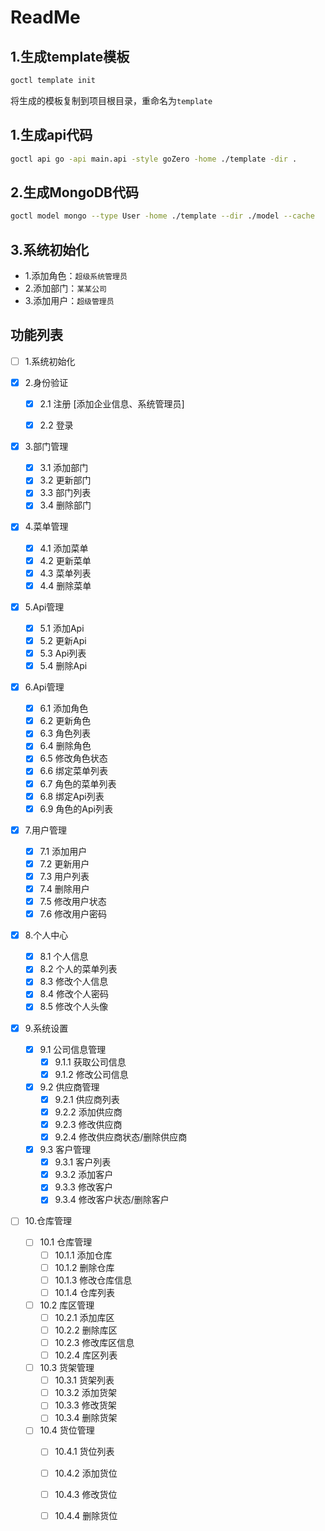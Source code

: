 # ReadMe

## 1.生成template模板
```bash
goctl template init
```
将生成的模板复制到项目根目录，重命名为`template`

## 1.生成api代码
```bash
goctl api go -api main.api -style goZero -home ./template -dir .
```


## 2.生成MongoDB代码
```bash
goctl model mongo --type User -home ./template --dir ./model --cache
```

## 3.系统初始化

- 1.添加角色：`超级系统管理员`
- 2.添加部门：`某某公司`
- 3.添加用户：`超级管理员`

## 功能列表
    
-[ ] 1.系统初始化

- [X] 2.身份验证
  - [X] 2.1 注册 [添加企业信息、系统管理员]  
  - [X] 2.2 登录  


- [X] 3.部门管理
  - [X] 3.1 添加部门
  - [X] 3.2 更新部门
  - [X] 3.3 部门列表
  - [X] 3.4 删除部门

- [X] 4.菜单管理
    - [X] 4.1 添加菜单
    - [X] 4.2 更新菜单
    - [X] 4.3 菜单列表
    - [X] 4.4 删除菜单

- [X] 5.Api管理
    - [X] 5.1 添加Api
    - [X] 5.2 更新Api
    - [X] 5.3 Api列表
    - [X] 5.4 删除Api

- [X] 6.Api管理
    - [X] 6.1 添加角色
    - [X] 6.2 更新角色
    - [X] 6.3 角色列表
    - [X] 6.4 删除角色
    - [X] 6.5 修改角色状态
    - [X] 6.6 绑定菜单列表
    - [X] 6.7 角色的菜单列表
    - [X] 6.8 绑定Api列表
    - [X] 6.9 角色的Api列表

- [X] 7.用户管理
    - [X] 7.1 添加用户
    - [X] 7.2 更新用户
    - [X] 7.3 用户列表
    - [X] 7.4 删除用户
    - [X] 7.5 修改用户状态
    - [X] 7.6 修改用户密码

- [X] 8.个人中心
    - [X] 8.1 个人信息
    - [X] 8.2 个人的菜单列表
    - [X] 8.3 修改个人信息
    - [X] 8.4 修改个人密码
    - [X] 8.5 修改个人头像

- [X] 9.系统设置
  - [X] 9.1 公司信息管理
    - [X] 9.1.1 获取公司信息
    - [X] 9.1.2 修改公司信息
  - [X] 9.2 供应商管理
    - [X] 9.2.1 供应商列表
    - [X] 9.2.2 添加供应商
    - [X] 9.2.3 修改供应商
    - [X] 9.2.4 修改供应商状态/删除供应商
  - [X] 9.3 客户管理
    - [X] 9.3.1 客户列表
    - [X] 9.3.2 添加客户
    - [X] 9.3.3 修改客户
    - [X] 9.3.4 修改客户状态/删除客户

- [ ] 10.仓库管理
  - [ ] 10.1 仓库管理
    - [ ] 10.1.1 添加仓库
    - [ ] 10.1.2 删除仓库
    - [ ] 10.1.3 修改仓库信息
    - [ ] 10.1.4 仓库列表
  - [ ] 10.2 库区管理
    - [ ] 10.2.1 添加库区
    - [ ] 10.2.2 删除库区
    - [ ] 10.2.3 修改库区信息
    - [ ] 10.2.4 库区列表
  - [ ] 10.3 货架管理
    - [ ] 10.3.1 货架列表
    - [ ] 10.3.2 添加货架
    - [ ] 10.3.3 修改货架
    - [ ] 10.3.4 删除货架
  - [ ] 10.4 货位管理
    - [ ] 10.4.1 货位列表
    - [ ] 10.4.2 添加货位
    - [ ] 10.4.3 修改货位
    - [ ] 10.4.4 删除货位






<br/><br/><br/><br/><br/><br/><br/><br/><br/><br/><br/><br/><br/><br/>







